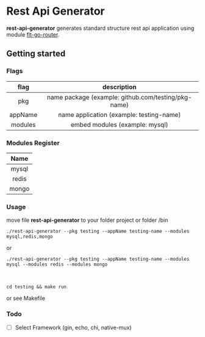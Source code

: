 # Rest Api Generator

**rest-api-generator** generates standard structure rest api application using module [flt-go-router](https://github.com/fajarardiyanto/flt-go-router).

## Getting started

### Flags
|  flag   |                     description                     |
|:-------:|:---------------------------------------------------:|
|   pkg   | name package (example: github.com/testing/pkg-name) |
| appName |      name application (example: testing-name)       |
| modules |           embed modules (example: mysql)            |

### Modules Register
| Name  |
|:-----:|
| mysql |
| redis |
| mongo |

### Usage
move file **rest-api-generator** to your folder project or folder /bin

```shell
./rest-api-generator --pkg testing --appName testing-name --modules mysql,redis,mongo
```
or
```shell
./rest-api-generator --pkg testing --appName testing-name --modules mysql --modules redis --modules mongo
```
<br />

```shell
cd testing && make run
```

or see Makefile

### Todo
- [ ] Select Framework (gin, echo, chi, native-mux)